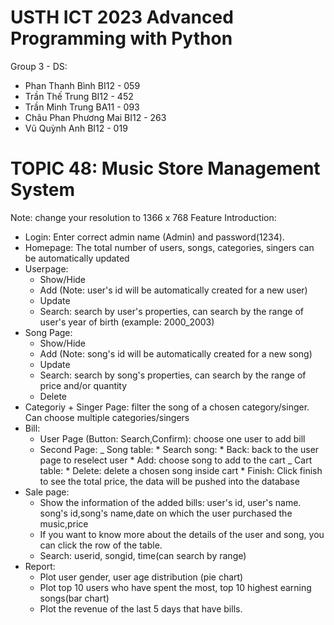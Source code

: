 USTH ICT 2023 Advanced Programming with Python
=====================================================

Group 3 - DS: 
- Phan Thanh Bình BI12 - 059
- Trần Thế Trung BI12 - 452
- Trần Minh Trung BA11 - 093
- Châu Phan Phương Mai BI12 - 263
- Vũ Quỳnh Anh BI12 - 019

TOPIC 48: Music Store Management System
=====================================================

Note: change your resolution to 1366 x 768
Feature Introduction:
- Login: Enter correct admin name (Admin) and password(1234).
- Homepage: The total number of users, songs, categories, singers can be automatically updated 
- Userpage:
    + Show/Hide
    + Add (Note: user's id will be automatically created for a new user)
    + Update
    + Search: search by user's properties, can search by the range of user's year of birth (example: 2000_2003)
- Song Page:
    + Show/Hide
    + Add (Note: song's id will be automatically created for a new song)
    + Update
    + Search: search by song's properties, can search by the range of price and/or quantity
    + Delete
- Categoriy + Singer Page: filter the song of a chosen category/singer. Can choose multiple categories/singers
- Bill:
    + User Page (Button: Search,Confirm): choose one user to add bill
    + Second Page:
        _ Song table:
            * Search song:
            * Back: back to the user page to reselect user
            * Add: choose song to add to the cart
        _ Cart table:
            * Delete: delete a chosen song inside cart
            * Finish: Click finish to see the total price, the data will be pushed into the database
- Sale page:
    + Show the information of the added bills: user's id, user's name. song's id,song's name,date on which the user 
    purchased the music,price
    + If you want to know more about the details of the user and song, you can click the row of the table. 
    + Search: userid, songid, time(can search by range)
- Report:
    + Plot user gender, user age distribution (pie chart)
    + Plot top 10 users who have spent the most, top 10 highest earning songs(bar chart)
    + Plot the revenue of the last 5 days that have bills. 
